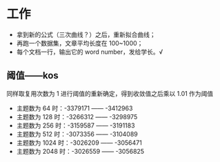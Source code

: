 # 工作

* 拿到新的公式（三次曲线？）之后，重新拟合曲线；
* 再跑一个数据集，文章平均长度在 100~1000；
* 每个文档一行，输出它的 word number，发给学长。√



## 阈值——kos

同样取复用次数为 1 进行阈值的重新确定，得到收敛值之后乘以 1.01 作为阈值

* 主题数为 64 时：-3379171 —— -3412963
* 主题数为 128 时：-3266312 —— -3298975
* 主题数为 256 时：-3159587 —— -3191183
* 主题数为 512 时：-3073356 —— -3104089
* 主题数为 1024 时：-3026209 —— -3056471
* 主题数为 2048 时：-3026559 —— -3056825